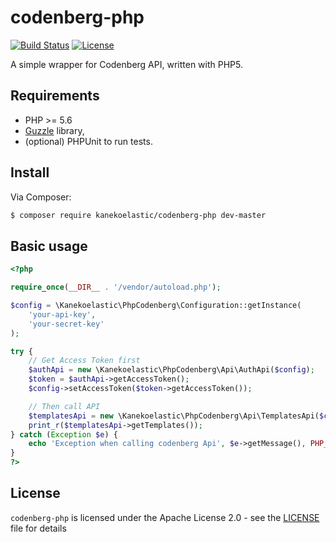 # codenberg-php

[![Build Status](https://travis-ci.org/kanekoelastic/codenberg-php.svg?branch=master)](https://travis-ci.org/kanekoelastic/codenberg-php)
[![License](https://img.shields.io/badge/License-Apache%202.0-blue.svg)](https://opensource.org/licenses/Apache-2.0)

A simple wrapper for Codenberg API, written with PHP5.

## Requirements

* PHP >= 5.6
* [Guzzle](https://github.com/guzzle/guzzle) library,
* (optional) PHPUnit to run tests.

## Install

Via Composer:

```bash
$ composer require kanekoelastic/codenberg-php dev-master
```

## Basic usage

```php
<?php

require_once(__DIR__ . '/vendor/autoload.php');

$config = \Kanekoelastic\PhpCodenberg\Configuration::getInstance(
    'your-api-key',
    'your-secret-key'
);

try {
    // Get Access Token first
    $authApi = new \Kanekoelastic\PhpCodenberg\Api\AuthApi($config);
    $token = $authApi->getAccessToken();
    $config->setAccessToken($token->getAccessToken());

    // Then call API
    $templatesApi = new \Kanekoelastic\PhpCodenberg\Api\TemplatesApi($config);
    print_r($templatesApi->getTemplates());
} catch (Exception $e) {
    echo 'Exception when calling codenberg Api', $e->getMessage(), PHP_EOL;
}
?>
```

## License

`codenberg-php` is licensed under the Apache License 2.0 - see the  [LICENSE](LICENSE/)  file for details
